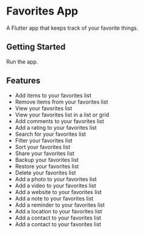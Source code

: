 # Favorites App

A Flutter app that keeps track of your favorite things.

## Getting Started

Run the app.

## Features

- Add items to your favorites list
- Remove items from your favorites list
- View your favorites list
- View your favorites list in a list or grid
- Add comments to your favorites list
- Add a rating to your favorites list
- Search for your favorites list
- Filter your favorites list
- Sort your favorites list
- Share your favorites list
- Backup your favorites list
- Restore your favorites list
- Delete your favorites list
- Add a photo to your favorites list
- Add a video to your favorites list
- Add a website to your favorites list
- Add a note to your favorites list
- Add a reminder to your favorites list
- Add a location to your favorites list
- Add a contact to your favorites list
- Add a contact to your favorites list